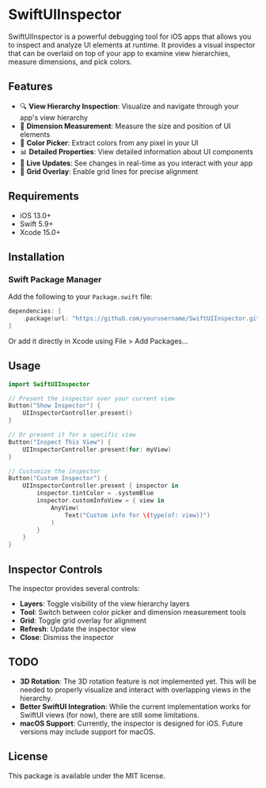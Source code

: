 # SwiftUIInspector

SwiftUIInspector is a powerful debugging tool for iOS apps that allows you to inspect and analyze UI elements at runtime. It provides a visual inspector that can be overlaid on top of your app to examine view hierarchies, measure dimensions, and pick colors.

## Features

- 🔍 **View Hierarchy Inspection**: Visualize and navigate through your app's view hierarchy
- 📏 **Dimension Measurement**: Measure the size and position of UI elements
- 🎨 **Color Picker**: Extract colors from any pixel in your UI
- 📊 **Detailed Properties**: View detailed information about UI components
- 📱 **Live Updates**: See changes in real-time as you interact with your app
- 📐 **Grid Overlay**: Enable grid lines for precise alignment

## Requirements

- iOS 13.0+
- Swift 5.9+
- Xcode 15.0+

## Installation

### Swift Package Manager

Add the following to your `Package.swift` file:

```swift
dependencies: [
    .package(url: "https://github.com/yourusername/SwiftUIInspector.git", from: "1.0.0")
]
```

Or add it directly in Xcode using File > Add Packages...

## Usage

```swift
import SwiftUIInspector

// Present the inspector over your current view
Button("Show Inspector") {
    UIInspectorController.present()
}

// Or present it for a specific view
Button("Inspect This View") {
    UIInspectorController.present(for: myView)
}

// Customize the inspector
Button("Custom Inspector") {
    UIInspectorController.present { inspector in
        inspector.tintColor = .systemBlue
        inspector.customInfoView = { view in
            AnyView(
                Text("Custom info for \(type(of: view))")
            )
        }
    }
}
```

## Inspector Controls

The inspector provides several controls:
- **Layers**: Toggle visibility of the view hierarchy layers
- **Tool**: Switch between color picker and dimension measurement tools
- **Grid**: Toggle grid overlay for alignment
- **Refresh**: Update the inspector view
- **Close**: Dismiss the inspector

## TODO

- **3D Rotation**: The 3D rotation feature is not implemented yet. This will be needed to properly visualize and interact with overlapping views in the hierarchy.
- **Better SwiftUI Integration**: While the current implementation works for SwiftUI views (for now), there are still some limitations.
- **macOS Support**: Currently, the inspector is designed for iOS. Future versions may include support for macOS.

## License

This package is available under the MIT license.
